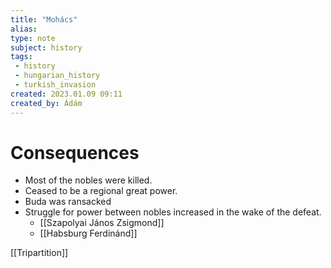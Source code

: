 ```yaml
---
title: "Mohács"
alias: 
type: note
subject: history
tags:
 - history
 - hungarian_history
 - turkish_invasion
created: 2023.01.09 09:11
created_by: Ádám
---
```

# Consequences
- Most of the nobles were killed.
- Ceased to be a regional great power.
- Buda was ransacked
- Struggle for power between nobles increased in the wake of the defeat.
	- [[Szapolyai János Zsigmond]]
	- [[Habsburg Ferdinánd]]

[[Tripartition]]
